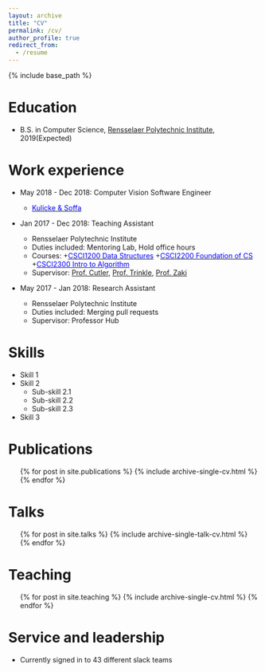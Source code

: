 ```yaml
---
layout: archive
title: "CV"
permalink: /cv/
author_profile: true
redirect_from:
  - /resume
---
```


{% include base_path %}

Education
======
* B.S. in Computer Science, <a href="https://science.rpi.edu/computer-science">Rensselaer Polytechnic Institute</a>, 2019(Expected)

Work experience
======
* May 2018 - Dec 2018: Computer Vision Software Engineer
  * [<span class="underline-on-hover" style="color:#0000FF">Kulicke & Soffa</span>](www.kns.com)

* Jan 2017 - Dec 2018: Teaching Assistant
  * Rensselaer Polytechnic Institute
  * Duties included: Mentoring Lab, Hold office hours
  * Courses:
      +[<span class="underline-on-hover" style="color:#0000FF">CSCI1200 Data Structures</span>](http://www.cs.rpi.edu/academics/courses/fall17/csci1200/index.php)
      +[<span class="underline-on-hover" style="color:#0000FF">CSCI2200 Foundation of CS</span>](http://www.cs.rpi.edu/academics/courses/spring17/focs/)
      +[<span class="underline-on-hover" style="color:#0000FF">CSCI2300 Intro to Algorithm</span>](http://www.cs.rpi.edu/~zaki/www-new/pmwiki.php/IntroAlgorithms/Main)
  * Supervisor: [Prof. Cutler](http://www.cs.rpi.edu/~cutler/), [Prof. Trinkle](http://www.cs.rpi.edu/~trink/), [Prof. Zaki](http://www.cs.rpi.edu/~zaki/www-new/pmwiki.php/Main/HomePage)

* May 2017 - Jan 2018: Research Assistant
  * Rensselaer Polytechnic Institute
  * Duties included: Merging pull requests
  * Supervisor: Professor Hub

Skills
======
* Skill 1
* Skill 2
  * Sub-skill 2.1
  * Sub-skill 2.2
  * Sub-skill 2.3
* Skill 3

Publications
======
  <ul>{% for post in site.publications %}
    {% include archive-single-cv.html %}
  {% endfor %}</ul>

Talks
======
  <ul>{% for post in site.talks %}
    {% include archive-single-talk-cv.html %}
  {% endfor %}</ul>

Teaching
======
  <ul>{% for post in site.teaching %}
    {% include archive-single-cv.html %}
  {% endfor %}</ul>

Service and leadership
======
* Currently signed in to 43 different slack teams
